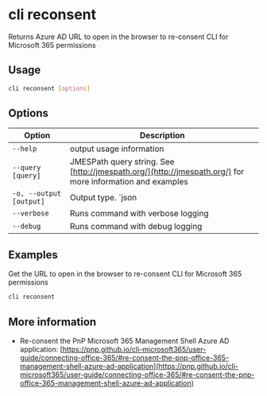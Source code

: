 # cli reconsent

Returns Azure AD URL to open in the browser to re-consent CLI for Microsoft 365 permissions

## Usage

```sh
cli reconsent [options]
```

## Options

Option|Description
------|-----------
`--help`|output usage information
`--query [query]`|JMESPath query string. See [http://jmespath.org/](http://jmespath.org/) for more information and examples
`-o, --output [output]`|Output type. `json|text`. Default `text`
`--verbose`|Runs command with verbose logging
`--debug`|Runs command with debug logging

## Examples

Get the URL to open in the browser to re-consent CLI for Microsoft 365 permissions

```sh
cli reconsent
```

## More information

- Re-consent the PnP Microsoft 365 Management Shell Azure AD application: [https://pnp.github.io/cli-microsoft365/user-guide/connecting-office-365/#re-consent-the-pnp-office-365-management-shell-azure-ad-application](https://pnp.github.io/cli-microsoft365/user-guide/connecting-office-365/#re-consent-the-pnp-office-365-management-shell-azure-ad-application)

